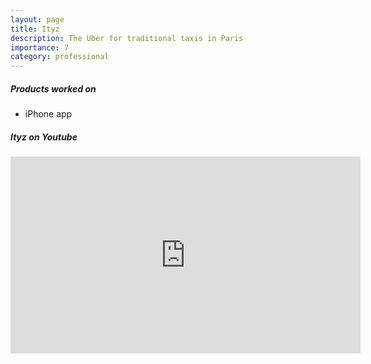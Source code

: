 ```yaml
---
layout: page
title: Ityz
description: The Uber for traditional taxis in Paris
importance: 7
category: professional
---
```

<h5>Products worked on</h5>
<div class="row">
    <ul>
        <li>iPhone app</li>
    </ul>
</div>
<h5>Ityz on Youtube</h5>
<iframe width="560" height="315" src="https://www.youtube.com/embed/NsCoaL_tl6A" title="YouTube video player" frameborder="0" allow="accelerometer; autoplay; clipboard-write; encrypted-media; gyroscope; picture-in-picture" allowfullscreen></iframe>